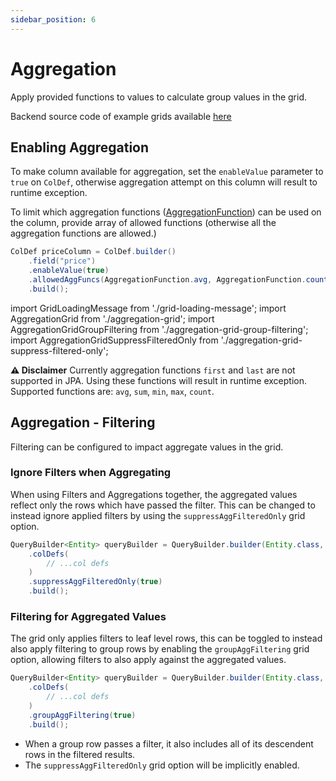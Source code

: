 ```yaml
---
sidebar_position: 6
---
```


# Aggregation
Apply provided functions to values to calculate group values in the grid.

Backend source code of example grids available [here](https://github.com/smolcan/ag-grid-jpa-adapter-docs-backend/blob/main/src/main/java/io/github/smolcan/ag_grid_jpa_adapter_docs_backend/service/docs/AggregationService.java)


## Enabling Aggregation
To make column available for aggregation, set the `enableValue` parameter to `true` on `ColDef`,
otherwise aggregation attempt on this column will result to runtime exception.

To limit which aggregation functions ([AggregationFunction](https://github.com/smolcan/ag-grid-jpa-adapter/blob/main/src/main/java/io/github/smolcan/aggrid/jpa/adapter/request/AggregationFunction.java)) 
can be used on the column, provide array of allowed functions (otherwise all the aggregation functions are allowed.)

```java
ColDef priceColumn = ColDef.builder()
    .field("price")
    .enableValue(true)
    .allowedAggFuncs(AggregationFunction.avg, AggregationFunction.count)
    .build();
```

import GridLoadingMessage from './grid-loading-message';
import AggregationGrid from './aggregation-grid';
import AggregationGridGroupFiltering from './aggregation-grid-group-filtering';
import AggregationGridSuppressFilteredOnly from './aggregation-grid-suppress-filtered-only';

<GridLoadingMessage>
    <AggregationGrid></AggregationGrid>
</GridLoadingMessage>


**⚠️ Disclaimer**
Currently aggregation functions `first` and `last` are not supported in JPA. Using these functions will result in runtime exception.
Supported functions are: `avg`, `sum`, `min`, `max`, `count`.

## Aggregation - Filtering
Filtering can be configured to impact aggregate values in the grid.

### Ignore Filters when Aggregating
When using Filters and Aggregations together, the aggregated values reflect only the rows which have passed the filter. 
This can be changed to instead ignore applied filters by using the `suppressAggFilteredOnly` grid option.

```java
QueryBuilder<Entity> queryBuilder = QueryBuilder.builder(Entity.class, entityManager)
    .colDefs(
        // ...col defs
    )
    .suppressAggFilteredOnly(true)
    .build();
```

<GridLoadingMessage>
    <AggregationGridSuppressFilteredOnly></AggregationGridSuppressFilteredOnly>
</GridLoadingMessage>

### Filtering for Aggregated Values
The grid only applies filters to leaf level rows, this can be toggled to instead also apply filtering to group rows by enabling the `groupAggFiltering` grid option, 
allowing filters to also apply against the aggregated values.

```java
QueryBuilder<Entity> queryBuilder = QueryBuilder.builder(Entity.class, entityManager)
    .colDefs(
        // ...col defs
    )
    .groupAggFiltering(true)
    .build();
```

- When a group row passes a filter, it also includes all of its descendent rows in the filtered results.
- The `suppressAggFilteredOnly` grid option will be implicitly enabled.

<GridLoadingMessage>
    <AggregationGridGroupFiltering></AggregationGridGroupFiltering>
</GridLoadingMessage>